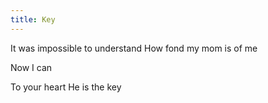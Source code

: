 ```yaml
---
title: Key
---
```

It was impossible to understand
How fond my mom is of me

Now I can

To your heart
He is the key